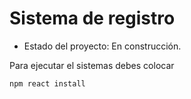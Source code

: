 <h1> Sistema de registro </h1>

- Estado del proyecto: En construcción.

Para ejecutar el sistemas debes colocar 
```sh
npm react install
```

